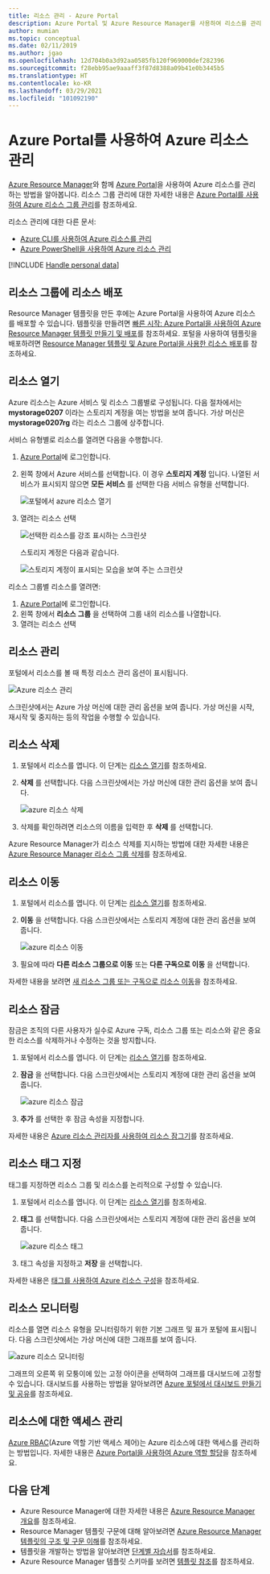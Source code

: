 ```yaml
---
title: 리소스 관리 - Azure Portal
description: Azure Portal 및 Azure Resource Manager를 사용하여 리소스를 관리합니다. 리소스를 배포하고 삭제하는 방법을 보여 줍니다.
author: mumian
ms.topic: conceptual
ms.date: 02/11/2019
ms.author: jgao
ms.openlocfilehash: 12d704b0a3d92aa0585fb120f969000def282396
ms.sourcegitcommit: f28ebb95ae9aaaff3f87d8388a09b41e0b3445b5
ms.translationtype: HT
ms.contentlocale: ko-KR
ms.lasthandoff: 03/29/2021
ms.locfileid: "101092190"
---
```

# <a name="manage-azure-resources-by-using-the-azure-portal"></a>Azure Portal를 사용하여 Azure 리소스 관리

[Azure Resource Manager](overview.md)와 함께 [Azure Portal](https://portal.azure.com)을 사용하여 Azure 리소스를 관리하는 방법을 알아봅니다. 리소스 그룹 관리에 대한 자세한 내용은 [Azure Portal를 사용하여 Azure 리소스 그룹 관리](manage-resource-groups-portal.md)를 참조하세요.

리소스 관리에 대한 다른 문서:

- [Azure CLI를 사용하여 Azure 리소스를 관리](manage-resources-cli.md)
- [Azure PowerShell을 사용하여 Azure 리소스 관리](manage-resources-powershell.md)

[!INCLUDE [Handle personal data](../../../includes/gdpr-intro-sentence.md)]

## <a name="deploy-resources-to-a-resource-group"></a>리소스 그룹에 리소스 배포

Resource Manager 템플릿을 만든 후에는 Azure Portal을 사용하여 Azure 리소스를 배포할 수 있습니다. 템플릿을 만들려면 [빠른 시작: Azure Portal을 사용하여 Azure Resource Manager 템플릿 만들기 및 배포](../templates/quickstart-create-templates-use-the-portal.md)를 참조하세요. 포털을 사용하여 템플릿을 배포하려면 [Resource Manager 템플릿 및 Azure Portal을 사용한 리소스 배포](../templates/deploy-portal.md)를 참조하세요.

## <a name="open-resources"></a>리소스 열기

Azure 리소스는 Azure 서비스 및 리소스 그룹별로 구성됩니다. 다음 절차에서는 **mystorage0207** 이라는 스토리지 계정을 여는 방법을 보여 줍니다. 가상 머신은 **mystorage0207rg** 라는 리소스 그룹에 상주합니다.

서비스 유형별로 리소스를 열려면 다음을 수행합니다.

1. [Azure Portal](https://portal.azure.com)에 로그인합니다.
2. 왼쪽 창에서 Azure 서비스를 선택합니다. 이 경우 **스토리지 계정** 입니다.  나열된 서비스가 표시되지 않으면 **모든 서비스** 를 선택한 다음 서비스 유형을 선택합니다.

    ![포털에서 azure 리소스 열기](./media/manage-resources-portal/manage-azure-resources-portal-open-service.png)

3. 열려는 리소스 선택

    ![선택한 리소스를 강조 표시하는 스크린샷](./media/manage-resources-portal/manage-azure-resources-portal-open-resource.png)

    스토리지 계정은 다음과 같습니다.

    ![스토리지 계정이 표시되는 모습을 보여 주는 스크린샷](./media/manage-resources-portal/manage-azure-resources-portal-open-resource-storage.png)

리소스 그룹별 리소스를 열려면:

1. [Azure Portal](https://portal.azure.com)에 로그인합니다.
2. 왼쪽 창에서 **리소스 그룹** 을 선택하여 그룹 내의 리소스를 나열합니다.
3. 열려는 리소스 선택 

## <a name="manage-resources"></a>리소스 관리

포털에서 리소스를 볼 때 특정 리소스 관리 옵션이 표시됩니다.

![Azure 리소스 관리](./media/manage-resources-portal/manage-azure-resources-portal-manage-resource.png)

스크린샷에서는 Azure 가상 머신에 대한 관리 옵션을 보여 줍니다. 가상 머신을 시작, 재시작 및 중지하는 등의 작업을 수행할 수 있습니다.

## <a name="delete-resources"></a>리소스 삭제

1. 포털에서 리소스를 엽니다. 이 단계는 [리소스 열기](#open-resources)를 참조하세요.
2. **삭제** 를 선택합니다. 다음 스크린샷에서는 가상 머신에 대한 관리 옵션을 보여 줍니다.

    ![azure 리소스 삭제](./media/manage-resources-portal/manage-azure-resources-portal-delete-resource.png)
3. 삭제를 확인하려면 리소스의 이름을 입력한 후 **삭제** 를 선택합니다.

Azure Resource Manager가 리소스 삭제를 지시하는 방법에 대한 자세한 내용은 [Azure Resource Manager 리소스 그룹 삭제](delete-resource-group.md)를 참조하세요.

## <a name="move-resources"></a>리소스 이동

1. 포털에서 리소스를 엽니다. 이 단계는 [리소스 열기](#open-resources)를 참조하세요.
2. **이동** 을 선택합니다. 다음 스크린샷에서는 스토리지 계정에 대한 관리 옵션을 보여 줍니다.

    ![azure 리소스 이동](./media/manage-resources-portal/manage-azure-resources-portal-move-resource.png)
3. 필요에 따라 **다른 리소스 그룹으로 이동** 또는 **다른 구독으로 이동** 을 선택합니다.

자세한 내용을 보려면 [새 리소스 그룹 또는 구독으로 리소스 이동](move-resource-group-and-subscription.md)을 참조하세요.

## <a name="lock-resources"></a>리소스 잠금

잠금은 조직의 다른 사용자가 실수로 Azure 구독, 리소스 그룹 또는 리소스와 같은 중요한 리소스를 삭제하거나 수정하는 것을 방지합니다. 

1. 포털에서 리소스를 엽니다. 이 단계는 [리소스 열기](#open-resources)를 참조하세요.
2. **잠금** 을 선택합니다. 다음 스크린샷에서는 스토리지 계정에 대한 관리 옵션을 보여 줍니다.

    ![azure 리소스 잠금](./media/manage-resources-portal/manage-azure-resources-portal-lock-resource.png)
3. **추가** 를 선택한 후 잠금 속성을 지정합니다.

자세한 내용은 [Azure 리소스 관리자를 사용하여 리소스 잠그기](lock-resources.md)를 참조하세요.

## <a name="tag-resources"></a>리소스 태그 지정

태그를 지정하면 리소스 그룹 및 리소스를 논리적으로 구성할 수 있습니다. 

1. 포털에서 리소스를 엽니다. 이 단계는 [리소스 열기](#open-resources)를 참조하세요.
2. **태그** 를 선택합니다. 다음 스크린샷에서는 스토리지 계정에 대한 관리 옵션을 보여 줍니다.

    ![azure 리소스 태그](./media/manage-resources-portal/manage-azure-resources-portal-tag-resource.png)
3. 태그 속성을 지정하고 **저장** 을 선택합니다.

자세한 내용은 [태그를 사용하여 Azure 리소스 구성](tag-resources.md#portal)을 참조하세요.

## <a name="monitor-resources"></a>리소스 모니터링

리소스를 열면 리소스 유형을 모니터링하기 위한 기본 그래프 및 표가 포털에 표시됩니다. 다음 스크린샷에서는 가상 머신에 대한 그래프를 보여 줍니다.

![azure 리소스 모니터링](./media/manage-resources-portal/manage-azure-resources-portal-monitor-resource.png)

그래프의 오른쪽 위 모퉁이에 있는 고정 아이콘을 선택하여 그래프를 대시보드에 고정할 수 있습니다. 대시보드를 사용하는 방법을 알아보려면 [Azure 포털에서 대시보드 만들기 및 공유](../../azure-portal/azure-portal-dashboards.md)를 참조하세요.

## <a name="manage-access-to-resources"></a>리소스에 대한 액세스 관리

[Azure RBAC](../../role-based-access-control/overview.md)(Azure 역할 기반 액세스 제어)는 Azure 리소스에 대한 액세스를 관리하는 방법입니다. 자세한 내용은 [Azure Portal을 사용하여 Azure 역할 할당](../../role-based-access-control/role-assignments-portal.md)을 참조하세요.

## <a name="next-steps"></a>다음 단계

- Azure Resource Manager에 대한 자세한 내용은 [Azure Resource Manager 개요](overview.md)를 참조하세요.
- Resource Manager 템플릿 구문에 대해 알아보려면 [Azure Resource Manager 템플릿의 구조 및 구문 이해](../templates/template-syntax.md)를 참조하세요.
- 템플릿을 개발하는 방법을 알아보려면 [단계별 자습서](../index.yml)를 참조하세요.
- Azure Resource Manager 템플릿 스키마를 보려면 [템플릿 참조](/azure/templates/)를 참조하세요.
